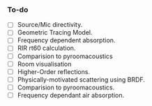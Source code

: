 ### To-do
- [ ] Source/Mic directivity.
- [ ] Geometric Tracing Model.
- [ ] Frequency dependent absorption.
- [ ] RIR rt60 calculation.
- [ ] Comparision to pyroomacoustics
- [ ] Room visualisation
- [ ] Higher-Order reflections.
- [ ] Physically-motivated scattering using BRDF.
- [ ] Comparision to pyroomacoustics.
- [ ] Frequency dependant air absorption.